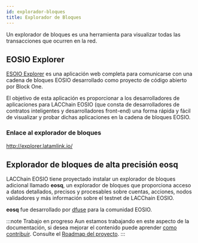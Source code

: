 ```yaml
---
id: explorador-bloques
title: Explorador de Bloques
---
```


Un explorador de bloques es una herramienta para visualizar todas las transacciones que ocurren en la red.

## EOSIO Explorer
[ESOIO Explorer](https://github.com/EOSIO/eosio-explorer) es una aplicación web completa para comunicarse con una cadena de bloques EOSIO desarrollado como proyecto de código abierto por Block One.

El objetivo de esta aplicación es proporcionar a los desarrolladores de aplicaciones para LACChain EOSIO (que consta de desarrolladores de contratos inteligentes y desarrolladores front-end) una forma rápida y fácil de visualizar y probar dichas aplicaciones en la cadena de bloques EOSIO.

### Enlace al explorador de bloques

http://explorer.latamlink.io/


## Explorador de bloques de alta precisión eosq
LACChain EOSIO tiene proyectado instalar un explorador de bloques adicional llamado **eosq**, un explorador de bloques que proporciona acceso a datos detallados, precisos y procesables sobre cuentas, acciones, nodos validadores y más información sobre el testnet de LACChain EOSIO.

**eosq** fue desarrollado por [dfuse](https://dfuse.io) para la comunidad EOSIO.

:::note Trabajo en progreso
Aun estamos trabajando en este aspecto de la documentación, si desea mejorar el contenido puede aprender [como contribuir](../guias/contribuir). Consulte el [Roadmap del proyecto](../roadmap).
:::